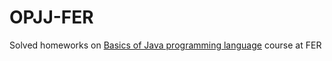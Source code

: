 # OPJJ-FER

Solved homeworks on [Basics of Java programming language](https://www.fer.unizg.hr/predmet/opjj) course at FER
